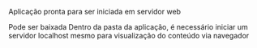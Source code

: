Aplicação pronta para ser iniciada em servidor web

Pode ser baixada
Dentro da pasta da aplicação, é necessário iniciar um servidor localhost mesmo
para visualização do conteúdo via navegador
